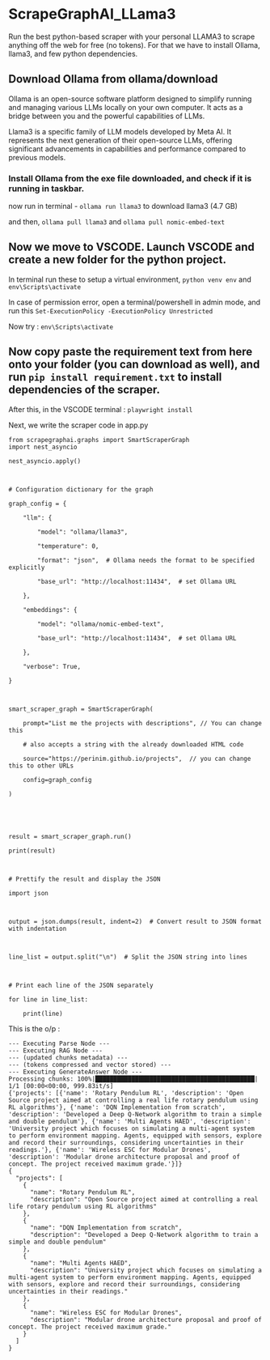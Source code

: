 # ScrapeGraphAI_LLama3
Run the best python-based scraper with your personal LLAMA3 to scrape anything off the web for free (no tokens).
For that we have to install Ollama, llama3, and few python dependencies. 

## Download Ollama from ollama/download 
Ollama is an open-source software platform designed to simplify running and managing various LLMs locally on your own computer. It acts as a bridge between you and the powerful capabilities of LLMs.

Llama3 is a specific family of LLM models developed by Meta AI. It represents the next generation of their open-source LLMs, offering significant advancements in capabilities and performance compared to previous models.

### Install Ollama from the exe file downloaded, and check if it is running in taskbar. 
now run in terminal - ```ollama run llama3``` to download llama3 (4.7 GB)

and then, ```ollama pull llama3``` and ```ollama pull nomic-embed-text```

## Now we move to VSCODE. Launch VSCODE and create a new folder for the python project.
In terminal run these to setup a virtual environment, ```python venv env``` and ```env\Scripts\activate```

In case of permission error, open a terminal/powershell in admin mode, and run this ```Set-ExecutionPolicy -ExecutionPolicy Unrestricted```

Now try : ```env\Scripts\activate```

## Now copy paste the requirement text from here onto your folder (you can download as well), and run ```pip install requirement.txt``` to install dependencies of the scraper.

After this, in the VSCODE terminal : ```playwright install``` 

Next, we write the scraper code in app.py 

```
from scrapegraphai.graphs import SmartScraperGraph
import nest_asyncio

nest_asyncio.apply()

  

# Configuration dictionary for the graph

graph_config = {

    "llm": {

        "model": "ollama/llama3",

        "temperature": 0,

        "format": "json",  # Ollama needs the format to be specified explicitly

        "base_url": "http://localhost:11434",  # set Ollama URL

    },

    "embeddings": {

        "model": "ollama/nomic-embed-text",

        "base_url": "http://localhost:11434",  # set Ollama URL

    },

    "verbose": True,

}

  

smart_scraper_graph = SmartScraperGraph(

    prompt="List me the projects with descriptions", // You can change this 

    # also accepts a string with the already downloaded HTML code

    source="https://perinim.github.io/projects",  // you can change this to other URLs 

    config=graph_config

)

  
  
  

result = smart_scraper_graph.run()

print(result)

  

# Prettify the result and display the JSON

import json

  

output = json.dumps(result, indent=2)  # Convert result to JSON format with indentation

  

line_list = output.split("\n")  # Split the JSON string into lines

  

# Print each line of the JSON separately

for line in line_list:

    print(line)
```

This is the o/p : 

```--- Executing Fetch Node ---
--- Executing Parse Node ---
--- Executing RAG Node ---
--- (updated chunks metadata) ---
--- (tokens compressed and vector stored) ---
--- Executing GenerateAnswer Node ---
Processing chunks: 100%|████████████████████████████████████████████| 1/1 [00:00<00:00, 999.83it/s] 
{'projects': [{'name': 'Rotary Pendulum RL', 'description': 'Open Source project aimed at controlling a real life rotary pendulum using RL algorithms'}, {'name': 'DQN Implementation from scratch', 'description': 'Developed a Deep Q-Network algorithm to train a simple and double pendulum'}, {'name': 'Multi Agents HAED', 'description': 'University project which focuses on simulating a multi-agent system to perform environment mapping. Agents, equipped with sensors, explore and record their surroundings, considering uncertainties in their readings.'}, {'name': 'Wireless ESC for Modular Drones', 'description': 'Modular drone architecture proposal and proof of concept. The project received maximum grade.'}]}
{
  "projects": [
    {
      "name": "Rotary Pendulum RL",
      "description": "Open Source project aimed at controlling a real life rotary pendulum using RL algorithms"
    },
    {
      "name": "DQN Implementation from scratch",
      "description": "Developed a Deep Q-Network algorithm to train a simple and double pendulum"   
    },
    {
      "name": "Multi Agents HAED",
      "description": "University project which focuses on simulating a multi-agent system to perform environment mapping. Agents, equipped with sensors, explore and record their surroundings, considering uncertainties in their readings."
    },
    {
      "name": "Wireless ESC for Modular Drones",
      "description": "Modular drone architecture proposal and proof of concept. The project received maximum grade."
    }
  ]
}
```
